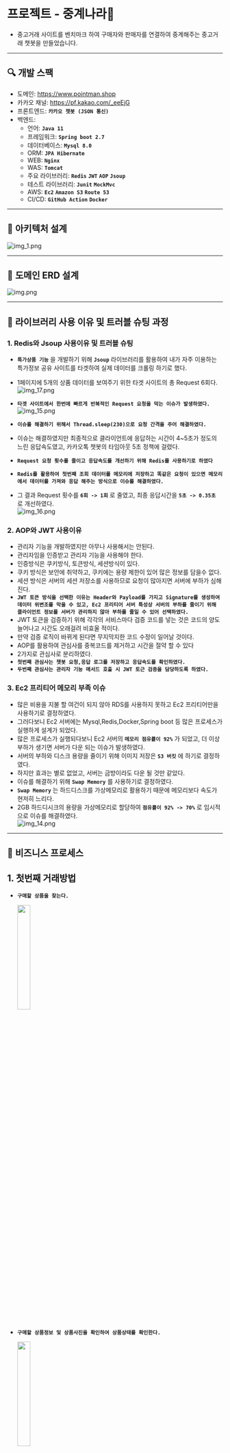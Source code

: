 # 프로젝트 - 중계나라🥕
- 중고거래 사이트를 벤치마크 하여 구매자와 판매자를 연결하여 중계해주는 중고거래 챗봇을 만들었습니다.
---
## 🔍 개발 스팩
- 도메인: https://www.pointman.shop
- 카카오 채널: https://pf.kakao.com/_eeEjG
- 프론트엔드: **`카카오 챗봇 (JSON 통신)`**
- 백엔드:
  - 언어: **`Java 11`**
  - 프레임워크: **`Spring boot 2.7`**
  - 데이터베이스: **`Mysql 8.0`**
  - ORM: **`JPA Hibernate`**
  - WEB: **`Nginx`**
  - WAS: **`Tomcat`**
  - 주요 라이브러리: **`Redis`** **`JWT`** **`AOP`** **`Jsoup`**
  - 테스트 라이브러리: **`Junit`** **`MockMvc`**
  - AWS: **`Ec2`** **`Amazon S3`** **`Route 53`**
  - CI/CD: **`GitHub Action`** **`Docker`**
  

---
## 📮 아키텍처 설계
![img_1.png](images/img_1.png)

---
## 🚀 도메인 ERD 설계
![img.png](images/img.png)

---

## 🚨 라이브러리 사용 이유 및 트러블 슈팅 과정
### 1. Redis와 Jsoup 사용이유 및 트러블 슈팅
* **`특가상품 기능`** 을 개발하기 위해 **`Jsoup`** 라이브러리를 활용하여 내가 자주 이용하는 특가정보 공유 사이트를 타겟하여 실제 데이터를 크롤링 하기로 했다. 
* 1페이지에 5개의 상품 데이터를 보여주기 위한 타겟 사이트의 총 Request 6회다.  
![img_17.png](images/img_17.png)

  
* **`타겟 사이트에서 한번에 빠르게 반복적인 Request 요청을 막는 이슈가 발생하였다.`**
![img_15.png](images/img_15.png)
* **`이슈를 해결하기 위해서 Thread.sleep(230)으로 요청 간격을 주어 해결하였다.`**
* 이슈는 해결하였지만 최종적으로 클라이언트에 응답하는 시간이 4~5초가 정도의 느린 응답속도였고, 카카오톡 챗봇의 타임아웃 5초 정책에 걸렸다.


* **`Request 요청 횟수를 줄이고 응답속도를 개선하기 위해 Redis를 사용하기로 하였다`**
* **`Redis를 활용하여 첫번째 조회 데이터를 메모리에 저장하고 똑같은 요청이 있으면 메모리에서 데이터를 가져와 응답 해주는 방식으로 이슈를 해결하였다.`**
* 그 결과 Request 횟수를 **`6회 -> 1회`** 로 줄였고, 최종 응답시간을 **`5초 -> 0.35초`** 로 개선하였다.  
![img_16.png](images/img_16.png)


### 2. AOP와 JWT 사용이유
* 관리자 기능을 개발하였지만 아무나 사용해서는 안된다.
* 관리자임을 인증받고 관리자 기능을 사용해야 한다.
* 인증방식은 쿠키방식, 토큰방식, 세션방식이 있다.
* 쿠키 방식은 보안에 취약하고, 쿠키에는 용량 제한이 있어 많은 정보를 담을수 없다.
* 세션 방식은 서버의 세션 저장소를 사용하므로 요청이 많아지면 서버에 부하가 심해진다.
* **`JWT 토큰 방식을 선택한 이유는 Header와 Payload를 가지고 Signature를 생성하여 데이터 위변조를 막을 수 있고, Ec2 프리티어 서버 특성상 서버의 부하를 줄이기 위해 클라이언트 정보를 서버가 관리하지 않아 부하를 줄일 수 있어 선택하였다.`**
* JWT 토큰을 검증하기 위해 각각의 서비스마다 검증 코드를 넣는 것은 코드의 양도 늘어나고 시간도 오래걸려 비효울 적이다.
* 만약 검증 로직이 바뀌게 된다면 무지막지한 코드 수정이 일어날 것이다.
* AOP를 활용하여 관심사를 중복코드를 제거하고 시간을 절약 할 수 있다
* 2가지로 관심사로 분리하였다.
* **`첫번째 관심사는 챗봇 요청,응답 로그를 저장하고 응답속도를 확인하였다.`**
* **`두번째 관심사는 관리자 기능 메서드 호출 시 JWT 토근 검증을 담당하도록 하였다.`**


### 3. Ec2 프리티어 메모리 부족 이슈
* 많은 비용을 지불 할 여건이 되지 않아 RDS를 사용하지 못하고 Ec2 프리티어만을 사용하기로 결정하였다.
* 그러다보니 Ec2 서버에는 Mysql,Redis,Docker,Spring boot 등 많은 프로세스가 실행하게 설계가 되었다.
* 많은 프로세스가 실행되다보니 Ec2 서버의 **`메모리 점유률이 92%`** 가 되었고, 더 이상 부하가 생기면 서버가 다운 되는 이슈가 발생하였다.
* 서버의 부하와 디스크 용량을 줄이기 위해 이미지 저장은 **`S3 버킷`** 에 하기로 결정하였다. 
* 하지만 효과는 별로 없었고, 서버는 금방이라도 다운 될 것만 같았다.
* 이슈를 해결하기 위해 **`Swap Memory`** 를 사용하기로 결정하였다.
* **`Swap Memory`** 는 하드디스크를 가상메모리로 활용하기 때문에 메모리보다 속도가 현저히 느리다.
* 2GB 하드디시크의 용량을 가상메모리로 할당하여 **`점유률이 92% -> 70%`** 로 임시적으로 이슈를 해결하였다.  
![img_14.png](images/img_14.png)



---


## 🎯 비즈니스 프로세스  
## 1. 첫번째 거래방법
  - **`구매할 상품을 찾는다.`**
    
    <img src="images/img_2.png" width="25%" height="25%"/>
    

  - **`구매할 상품정보 및 상품사진을 확인하여 상품상태를 확인한다.`**
    
    <img src="images/img_3.png" width="25%" height="25%"/>
    

  - **`오픈채팅방에 입장해서 판매자와 대화하여 약속시간과 장소를 정한다.`**
    
    <img src="images/img_4.png" width="25%" height="25%"/>
    

  - **`판매자는 약속시간까지 판매상품을 예약상태로 변경한다.`**
    
    <img src="images/img_5.png" width="25%" height="25%"/>
    <img src="images/img_6.png" width="25%" height="25%"/>
    

  - **`약속시간에 장소에 가서 판매자와 구매자가 직접 거래를 한다.`**
  - **`거래가 완료된 후 판매자는 예약상품을 판매완료 상태로 변경한다.`**
    
    <img src="images/img_7.png" width="25%" height="25%"/>
## 2. 두번째 거래방법
  - **`구매할 상품을 찾는다.`**
    
     <img src="images/img_2.png" width="25%" height="25%"/>
    

  - **`구매할 상품정보 및 상품 이미지를 확인한다.`**
    
     <img src="images/img_3.png" width="25%" height="25%"/>
    

  - **`카카오페이 결제를 한다.`**
    
     <img src="images/img_8.png" width="25%" height="25%"/>
     <img src="images/img_9.png" width="25%" height="25%"/>
     <img src="images/img_10.png" width="25%" height="25%"/>


  - **`판매자는 운송장번호를 필수로 입력해야 구매확정 버튼이 활성화 되어 구매자가 구매확정을 할 수 있다.`**
  - **`운송장번호가 입력되고 상품을 정상적으로 받은 후 구매확정을 한다 구매확정이 되면 판매확정 버튼이 활성화 된다. `**
  - **`구매확정이 되면 판매자는 최종적으로 판매확정을 하여 거래완료가 되고 상품은 판매완료 상태로 된다.`**
    
     <img src="images/img_11.png" width="25%" height="25%"/>
     <img src="images/img_12.png" width="25%" height="25%"/>
     <img src="images/img_13.png" width="25%" height="25%"/>



